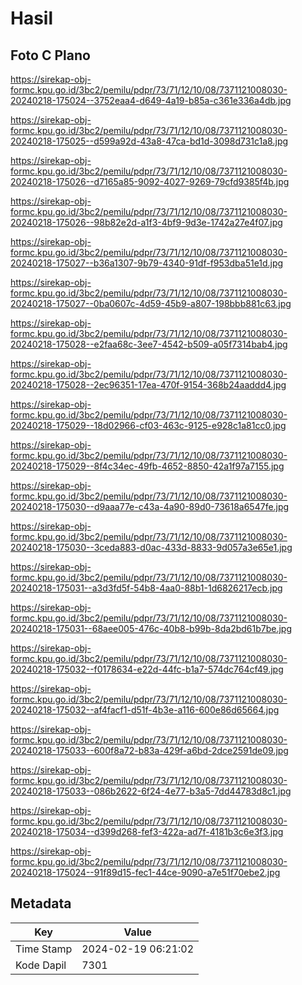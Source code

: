 # Hasil

## Foto C Plano

https://sirekap-obj-formc.kpu.go.id/3bc2/pemilu/pdpr/73/71/12/10/08/7371121008030-20240218-175024--3752eaa4-d649-4a19-b85a-c361e336a4db.jpg

https://sirekap-obj-formc.kpu.go.id/3bc2/pemilu/pdpr/73/71/12/10/08/7371121008030-20240218-175025--d599a92d-43a8-47ca-bd1d-3098d731c1a8.jpg

https://sirekap-obj-formc.kpu.go.id/3bc2/pemilu/pdpr/73/71/12/10/08/7371121008030-20240218-175026--d7165a85-9092-4027-9269-79cfd9385f4b.jpg

https://sirekap-obj-formc.kpu.go.id/3bc2/pemilu/pdpr/73/71/12/10/08/7371121008030-20240218-175026--98b82e2d-a1f3-4bf9-9d3e-1742a27e4f07.jpg

https://sirekap-obj-formc.kpu.go.id/3bc2/pemilu/pdpr/73/71/12/10/08/7371121008030-20240218-175027--b36a1307-9b79-4340-91df-f953dba51e1d.jpg

https://sirekap-obj-formc.kpu.go.id/3bc2/pemilu/pdpr/73/71/12/10/08/7371121008030-20240218-175027--0ba0607c-4d59-45b9-a807-198bbb881c63.jpg

https://sirekap-obj-formc.kpu.go.id/3bc2/pemilu/pdpr/73/71/12/10/08/7371121008030-20240218-175028--e2faa68c-3ee7-4542-b509-a05f7314bab4.jpg

https://sirekap-obj-formc.kpu.go.id/3bc2/pemilu/pdpr/73/71/12/10/08/7371121008030-20240218-175028--2ec96351-17ea-470f-9154-368b24aaddd4.jpg

https://sirekap-obj-formc.kpu.go.id/3bc2/pemilu/pdpr/73/71/12/10/08/7371121008030-20240218-175029--18d02966-cf03-463c-9125-e928c1a81cc0.jpg

https://sirekap-obj-formc.kpu.go.id/3bc2/pemilu/pdpr/73/71/12/10/08/7371121008030-20240218-175029--8f4c34ec-49fb-4652-8850-42a1f97a7155.jpg

https://sirekap-obj-formc.kpu.go.id/3bc2/pemilu/pdpr/73/71/12/10/08/7371121008030-20240218-175030--d9aaa77e-c43a-4a90-89d0-73618a6547fe.jpg

https://sirekap-obj-formc.kpu.go.id/3bc2/pemilu/pdpr/73/71/12/10/08/7371121008030-20240218-175030--3ceda883-d0ac-433d-8833-9d057a3e65e1.jpg

https://sirekap-obj-formc.kpu.go.id/3bc2/pemilu/pdpr/73/71/12/10/08/7371121008030-20240218-175031--a3d3fd5f-54b8-4aa0-88b1-1d6826217ecb.jpg

https://sirekap-obj-formc.kpu.go.id/3bc2/pemilu/pdpr/73/71/12/10/08/7371121008030-20240218-175031--68aee005-476c-40b8-b99b-8da2bd61b7be.jpg

https://sirekap-obj-formc.kpu.go.id/3bc2/pemilu/pdpr/73/71/12/10/08/7371121008030-20240218-175032--f0178634-e22d-44fc-b1a7-574dc764cf49.jpg

https://sirekap-obj-formc.kpu.go.id/3bc2/pemilu/pdpr/73/71/12/10/08/7371121008030-20240218-175032--af4facf1-d51f-4b3e-a116-600e86d65664.jpg

https://sirekap-obj-formc.kpu.go.id/3bc2/pemilu/pdpr/73/71/12/10/08/7371121008030-20240218-175033--600f8a72-b83a-429f-a6bd-2dce2591de09.jpg

https://sirekap-obj-formc.kpu.go.id/3bc2/pemilu/pdpr/73/71/12/10/08/7371121008030-20240218-175033--086b2622-6f24-4e77-b3a5-7dd44783d8c1.jpg

https://sirekap-obj-formc.kpu.go.id/3bc2/pemilu/pdpr/73/71/12/10/08/7371121008030-20240218-175034--d399d268-fef3-422a-ad7f-4181b3c6e3f3.jpg

https://sirekap-obj-formc.kpu.go.id/3bc2/pemilu/pdpr/73/71/12/10/08/7371121008030-20240218-175024--91f89d15-fec1-44ce-9090-a7e51f70ebe2.jpg


## Metadata

| Key        | Value               |
| ---------- | ------------------- |
| Time Stamp | 2024-02-19 06:21:02 |
| Kode Dapil | 7301                |



